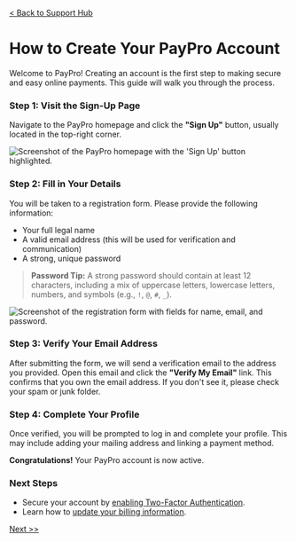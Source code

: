 [< Back to Support Hub](../index.md)

# How to Create Your PayPro Account

Welcome to PayPro! Creating an account is the first step to making secure and easy online payments. This guide will walk you through the process.

### Step 1: Visit the Sign-Up Page
Navigate to the PayPro homepage and click the **"Sign Up"** button, usually located in the top-right corner.

![Screenshot of the PayPro homepage with the 'Sign Up' button highlighted.](https://placehold.co/800x400/E8E8E8/2E2E2E?text=Step+1:+Sign-Up+Button)

### Step 2: Fill in Your Details
You will be taken to a registration form. Please provide the following information:
* Your full legal name
* A valid email address (this will be used for verification and communication)
* A strong, unique password

> **Password Tip:** A strong password should contain at least 12 characters, including a mix of uppercase letters, lowercase letters, numbers, and symbols (e.g., `!`, `@`, `#`, `_`).

![Screenshot of the registration form with fields for name, email, and password.](https://placehold.co/800x500/E8E8E8/2E2E2E?text=Step+2:+Registration+Form)

### Step 3: Verify Your Email Address
After submitting the form, we will send a verification email to the address you provided. Open this email and click the **"Verify My Email"** link. This confirms that you own the email address. If you don't see it, please check your spam or junk folder.

### Step 4: Complete Your Profile
Once verified, you will be prompted to log in and complete your profile. This may include adding your mailing address and linking a payment method.

**Congratulations!** Your PayPro account is now active.

### Next Steps
* Secure your account by [enabling Two-Factor Authentication](../04-security-and-fraud/01-enabling-two-factor-auth.md).
* Learn how to [update your billing information](./03-updating-billing-info.md).

[Next >>](02-resetting-your-password.md)